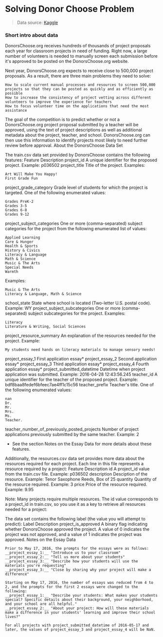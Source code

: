 # Solving Donor Choose Problem
> Data source: [Kaggle](https://www.kaggle.com/manasvee1/donorschooseorg-application-screening)

### Short intro about data
DonorsChoose.org receives hundreds of thousands of project proposals each year for classroom projects in need of funding. Right now, a large number of volunteers is needed to manually screen each submission before it's approved to be posted on the DonorsChoose.org website.

Next year, DonorsChoose.org expects to receive close to 500,000 project proposals. As a result, there are three main problems they need to solve:

    How to scale current manual processes and resources to screen 500,000 projects so that they can be posted as quickly and as efficiently as possible
    How to increase the consistency of project vetting across different volunteers to improve the experience for teachers
    How to focus volunteer time on the applications that need the most assistance

The goal of the competition is to predict whether or not a DonorsChoose.org project proposal submitted by a teacher will be approved, using the text of project descriptions as well as additional metadata about the project, teacher, and school. DonorsChoose.org can then use this information to identify projects most likely to need further review before approval.
About the DonorsChoose Data Set

The train.csv data set provided by DonorsChoose contains the following features:
Feature 	Description
project_id 	A unique identifier for the proposed project. Example: p036502
project_title 	Title of the project. Examples:

    Art Will Make You Happy!
    First Grade Fun

project_grade_category 	Grade level of students for which the project is targeted. One of the following enumerated values:

    Grades PreK-2
    Grades 3-5
    Grades 6-8
    Grades 9-12

project_subject_categories 	One or more (comma-separated) subject categories for the project from the following enumerated list of values:

    Applied Learning
    Care & Hunger
    Health & Sports
    History & Civics
    Literacy & Language
    Math & Science
    Music & The Arts
    Special Needs
    Warmth


Examples:

    Music & The Arts
    Literacy & Language, Math & Science

school_state 	State where school is located (Two-letter U.S. postal code). Example: WY
project_subject_subcategories 	One or more (comma-separated) subject subcategories for the project. Examples:

    Literacy
    Literature & Writing, Social Sciences

project_resource_summary 	An explanation of the resources needed for the project. Example:

    My students need hands on literacy materials to manage sensory needs!

project_essay_1 	First application essay*
project_essay_2 	Second application essay*
project_essay_3 	Third application essay*
project_essay_4 	Fourth application essay*
project_submitted_datetime 	Datetime when project application was submitted. Example: 2016-04-28 12:43:56.245
teacher_id 	A unique identifier for the teacher of the proposed project. Example: bdf8baa8fedef6bfeec7ae4ff1c15c56
teacher_prefix 	Teacher's title. One of the following enumerated values:

    nan
    Dr.
    Mr.
    Mrs.
    Ms.
    Teacher.

teacher_number_of_previously_posted_projects 	Number of project applications previously submitted by the same teacher. Example: 2

* See the section Notes on the Essay Data for more details about these features.

Additionally, the resources.csv data set provides more data about the resources required for each project. Each line in this file represents a resource required by a project:
Feature 	Description
id 	A project_id value from the train.csv file. Example: p036502
description 	Desciption of the resource. Example: Tenor Saxophone Reeds, Box of 25
quantity 	Quantity of the resource required. Example: 3
price 	Price of the resource required. Example: 9.95

Note: Many projects require multiple resources. The id value corresponds to a project_id in train.csv, so you use it as a key to retrieve all resources needed for a project:

The data set contains the following label (the value you will attempt to predict):
Label 	Description
project_is_approved 	A binary flag indicating whether DonorsChoose approved the project. A value of 0 indicates the project was not approved, and a value of 1 indicates the project was approved.
Notes on the Essay Data

    Prior to May 17, 2016, the prompts for the essays were as follows:
    __project_essay_1:__ "Introduce us to your classroom"
    __project_essay_2:__ "Tell us more about your students"
    __project_essay_3:__ "Describe how your students will use the materials you're requesting"
    __project_essay_3:__ "Close by sharing why your project will make a difference"

    Starting on May 17, 2016, the number of essays was reduced from 4 to 2, and the prompts for the first 2 essays were changed to the following:
    __project_essay_1:__ "Describe your students: What makes your students special? Specific details about their background, your neighborhood, and your school are all helpful."
    __project_essay_2:__ "About your project: How will these materials make a difference in your students' learning and improve their school lives?"

    For all projects with project_submitted_datetime of 2016-05-17 and later, the values of project_essay_3 and project_essay_4 will be NaN. 

